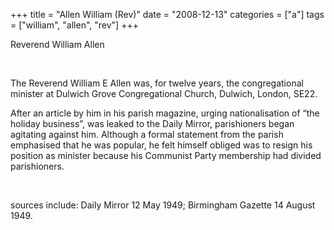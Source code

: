 +++
title = "Allen William (Rev)"
date = "2008-12-13"
categories = ["a"]
tags = ["william", "allen", "rev"]
+++

Reverend William Allen

 

The Reverend William E Allen was, for twelve years, the congregational minister at Dulwich Grove Congregational Church, Dulwich, London, SE22.  

After an article by him in his parish magazine, urging nationalisation of “the holiday business”, was leaked to the Daily Mirror, parishioners began agitating against him. Although a formal statement from the parish emphasised that he was popular, he felt himself obliged was to resign his position as minister because his Communist Party membership had divided parishioners. 

 

sources include: Daily Mirror 12 May 1949; Birmingham Gazette 14 August 1949.
